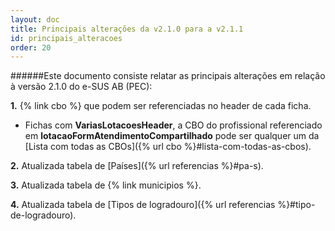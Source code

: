 ```yaml
---
layout: doc
title: Principais alterações da v2.1.0 para a v2.1.1
id: principais_alteracoes
order: 20
---
```


######Este documento consiste relatar as principais alterações em relação à versão 2.1.0 do e-SUS AB (PEC):

**1.** {% link cbo %} que podem ser referenciadas no header de cada ficha.

- Fichas com **VariasLotacoesHeader**, a CBO do profissional referenciado em **lotacaoFormAtendimentoCompartilhado** pode ser qualquer um da [Lista com todas as CBOs]({% url cbo %}#lista-com-todas-as-cbos).

**2.** Atualizada tabela de [Países]({% url referencias %}#pa-s).

**3.** Atualizada tabela de {% link municipios %}.

**4.** Atualizada tabela de [Tipos de logradouro]({% url referencias %}#tipo-de-logradouro).